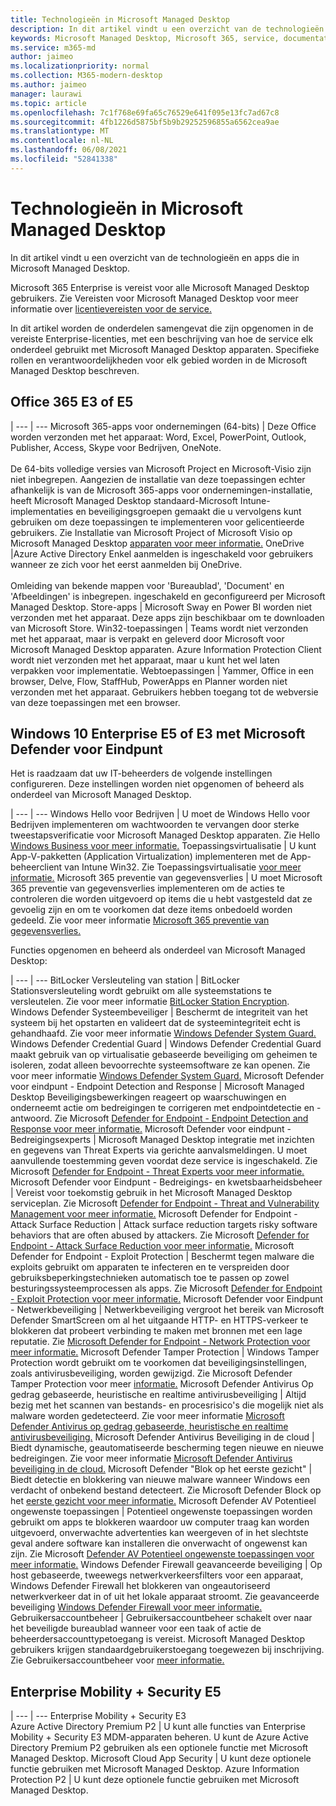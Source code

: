 ```yaml
---
title: Technologieën in Microsoft Managed Desktop
description: In dit artikel vindt u een overzicht van de technologieën en apps die in Microsoft Managed Desktop.
keywords: Microsoft Managed Desktop, Microsoft 365, service, documentatie
ms.service: m365-md
author: jaimeo
ms.localizationpriority: normal
ms.collection: M365-modern-desktop
ms.author: jaimeo
manager: laurawi
ms.topic: article
ms.openlocfilehash: 7c1f768e69fa65c76529e641f095e13fc7ad67c8
ms.sourcegitcommit: 4fb1226d5875bf5b9b29252596855a6562cea9ae
ms.translationtype: MT
ms.contentlocale: nl-NL
ms.lasthandoff: 06/08/2021
ms.locfileid: "52841338"
---
```

# <a name="microsoft-managed-desktop-technologies"></a>Technologieën in Microsoft Managed Desktop

In dit artikel vindt u een overzicht van de technologieën en apps die in Microsoft Managed Desktop.

<!-- Microsoft 365 E5; Device as a Service -->
<!-- in O365 table, standard suite, removed this sentence "Please see the Installation of Project/Visio 64bit Click to Run Addendum for important deployment instructions. -->

Microsoft 365 Enterprise is vereist voor alle Microsoft Managed Desktop gebruikers. Zie Vereisten voor Microsoft Managed Desktop voor meer informatie over [licentievereisten voor de service.](../get-ready/prerequisites.md)

In dit artikel worden de onderdelen samengevat die zijn opgenomen in de vereiste Enterprise-licenties, met een beschrijving van hoe de service elk onderdeel gebruikt met Microsoft Managed Desktop apparaten. Specifieke rollen en verantwoordelijkheden voor elk gebied worden in de Microsoft Managed Desktop beschreven. 

## <a name="office-365-e3-or-e5"></a>Office 365 E3 of E5
 |
 --- | ---
Microsoft 365-apps voor ondernemingen (64-bits) | Deze Office worden verzonden met het apparaat: Word, Excel, PowerPoint, Outlook, Publisher, Access, Skype voor Bedrijven, OneNote.<br><br>De 64-bits volledige versies van Microsoft Project en Microsoft-Visio zijn niet inbegrepen. Aangezien de installatie van deze toepassingen echter afhankelijk is van de Microsoft 365-apps voor ondernemingen-installatie, heeft Microsoft Managed Desktop standaard-Microsoft Intune-implementaties en beveiligingsgroepen gemaakt die u vervolgens kunt gebruiken om deze toepassingen te implementeren voor gelicentieerde gebruikers. Zie Installatie van Microsoft Project of Microsoft Visio op Microsoft Managed Desktop [apparaten voor meer informatie.](../get-started/project-visio.md)
OneDrive |Azure Active Directory Enkel aanmelden is ingeschakeld voor gebruikers wanneer ze zich voor het eerst aanmelden bij OneDrive.<br><br>Omleiding van bekende mappen voor 'Bureaublad', 'Document' en 'Afbeeldingen' is inbegrepen. ingeschakeld en geconfigureerd per Microsoft Managed Desktop.
Store-apps |    Microsoft Sway en Power BI worden niet verzonden met het apparaat. Deze apps zijn beschikbaar om te downloaden van Microsoft Store.
Win32-toepassingen |    Teams wordt niet verzonden met het apparaat, maar is verpakt en geleverd door Microsoft voor Microsoft Managed Desktop apparaten. Azure Information Protection Client wordt niet verzonden met het apparaat, maar u kunt het wel laten verpakken voor implementatie.
Webtoepassingen |  Yammer, Office in een browser, Delve, Flow, StaffHub, PowerApps en Planner worden niet verzonden met het apparaat. Gebruikers hebben toegang tot de webversie van deze toepassingen met een browser.


## <a name="windows-10-enterprise-e5-or-e3-with-microsoft-defender-for-endpoint"></a>Windows 10 Enterprise E5 of E3 met Microsoft Defender voor Eindpunt
Het is raadzaam dat uw IT-beheerders de volgende instellingen configureren. Deze instellingen worden niet opgenomen of beheerd als onderdeel van Microsoft Managed Desktop.

 |
 --- | ---
Windows Hello voor Bedrijven | U moet de Windows Hello voor Bedrijven implementeren om wachtwoorden te vervangen door sterke tweestapsverificatie voor Microsoft Managed Desktop apparaten. Zie Hello [Windows Business voor meer informatie.](/windows/security/identity-protection/hello-for-business/hello-identity-verification)
Toepassingsvirtualisatie | U kunt App-V-pakketten (Application Virtualization) implementeren met de App-beheerclient van Intune Win32. Zie Toepassingsvirtualisatie [voor meer informatie.](/windows/application-management/app-v/appv-technical-reference)
Microsoft 365 preventie van gegevensverlies | U moet Microsoft 365 preventie van gegevensverlies implementeren om de acties te controleren die worden uitgevoerd op items die u hebt vastgesteld dat ze gevoelig zijn en om te voorkomen dat deze items onbedoeld worden gedeeld. Zie voor meer informatie [Microsoft 365 preventie van gegevensverlies.](../../compliance/endpoint-dlp-learn-about.md)


Functies opgenomen en beheerd als onderdeel van Microsoft Managed Desktop:

 |
 --- | ---
BitLocker Versleuteling van station | BitLocker Stationsversleuteling wordt gebruikt om alle systeemstations te versleutelen. Zie voor meer informatie [BitLocker Station Encryption](/windows/security/information-protection/bitlocker/bitlocker-overview).
Windows Defender Systeembeveiliger | Beschermt de integriteit van het systeem bij het opstarten en valideert dat de systeemintegriteit echt is gehandhaafd. Zie voor meer informatie [Windows Defender System Guard.](/windows/security/threat-protection/windows-defender-system-guard/system-guard-how-hardware-based-root-of-trust-helps-protect-windows)
Windows Defender Credential Guard | Windows Defender Credential Guard maakt gebruik van op virtualisatie gebaseerde beveiliging om geheimen te isoleren, zodat alleen bevoorrechte systeemsoftware ze kan openen. Zie voor meer informatie [Windows Defender System Guard.](/windows/security/threat-protection/windows-defender-system-guard/system-guard-how-hardware-based-root-of-trust-helps-protect-windows)
Microsoft Defender voor eindpunt - Endpoint Detection and Response | Microsoft Managed Desktop Beveiligingsbewerkingen reageert op waarschuwingen en onderneemt actie om bedreigingen te corrigeren met endpointdetectie en -antwoord. Zie Microsoft [Defender for Endpoint - Endpoint Detection and Response voor meer informatie.](/windows/security/threat-protection/microsoft-defender-atp/overview-endpoint-detection-response)
Microsoft Defender voor eindpunt - Bedreigingsexperts | Microsoft Managed Desktop integratie met inzichten en gegevens van Threat Experts via gerichte aanvalsmeldingen. U moet aanvullende toestemming geven voordat deze service is ingeschakeld. Zie Microsoft [Defender for Endpoint - Threat Experts voor meer informatie.](/windows/security/threat-protection/microsoft-defender-atp/microsoft-threat-experts)
Microsoft Defender voor Eindpunt - Bedreigings- en kwetsbaarheidsbeheer | Vereist voor toekomstig gebruik in het Microsoft Managed Desktop serviceplan. Zie Microsoft [Defender for Endpoint - Threat and Vulnerability Management voor meer informatie.](/windows/security/threat-protection/microsoft-defender-atp/next-gen-threat-and-vuln-mgt)
Microsoft Defender for Endpoint - Attack Surface Reduction | Attack surface reduction targets risky software behaviors that are often abused by attackers. Zie Microsoft [Defender for Endpoint - Attack Surface Reduction voor meer informatie.](/windows/security/threat-protection/microsoft-defender-atp/attack-surface-reduction)
Microsoft Defender for Endpoint - Exploit Protection | Beschermt tegen malware die exploits gebruikt om apparaten te infecteren en te verspreiden door gebruiksbeperkingstechnieken automatisch toe te passen op zowel besturingssysteemprocessen als apps. Zie Microsoft [Defender for Endpoint - Exploit Protection voor meer informatie.](/windows/security/threat-protection/microsoft-defender-atp/exploit-protection)
Microsoft Defender voor Eindpunt - Netwerkbeveiliging | Netwerkbeveiliging vergroot het bereik van Microsoft Defender SmartScreen om al het uitgaande HTTP- en HTTPS-verkeer te blokkeren dat probeert verbinding te maken met bronnen met een lage reputatie. Zie [Microsoft Defender for Endpoint - Network Protection voor meer informatie.](/windows/security/threat-protection/microsoft-defender-atp/network-protection)
Microsoft Defender Tamper Protection | Windows Tamper Protection wordt gebruikt om te voorkomen dat beveiligingsinstellingen, zoals antivirusbeveiliging, worden gewijzigd. Zie Microsoft Defender Tamper Protection voor meer [informatie.](/windows/security/threat-protection/microsoft-defender-antivirus/prevent-changes-to-security-settings-with-tamper-protection)
Microsoft Defender Antivirus Op gedrag gebaseerde, heuristische en realtime antivirusbeveiliging | Altijd bezig met het scannen van bestands- en procesrisico's die mogelijk niet als malware worden gedetecteerd. Zie voor meer informatie [Microsoft Defender Antivirus op gedrag gebaseerde, heuristische en realtime antivirusbeveiliging.](/windows/security/threat-protection/microsoft-defender-antivirus/microsoft-defender-antivirus-in-windows-10)
Microsoft Defender Antivirus Beveiliging in de cloud | Biedt dynamische, geautomatiseerde bescherming tegen nieuwe en nieuwe bedreigingen. Zie voor meer informatie [Microsoft Defender Antivirus beveiliging in de cloud.](/windows/security/threat-protection/microsoft-defender-antivirus/utilize-microsoft-cloud-protection-microsoft-defender-antivirus)
Microsoft Defender "Blok op het eerste gezicht" | Biedt detectie en blokkering van nieuwe malware wanneer Windows een verdacht of onbekend bestand detecteert. Zie Microsoft Defender Block op het [eerste gezicht voor meer informatie.](/windows/security/threat-protection/microsoft-defender-antivirus/configure-block-at-first-sight-microsoft-defender-antivirus)
Microsoft Defender AV Potentieel ongewenste toepassingen | Potentieel ongewenste toepassingen worden gebruikt om apps te blokkeren waardoor uw computer traag kan worden uitgevoerd, onverwachte advertenties kan weergeven of in het slechtste geval andere software kan installeren die onverwacht of ongewenst kan zijn. Zie Microsoft [Defender AV Potentieel ongewenste toepassingen voor meer informatie.](/windows/security/threat-protection/microsoft-defender-antivirus/detect-block-potentially-unwanted-apps-microsoft-defender-antivirus)
Windows Defender Firewall geavanceerde beveiliging | Op host gebaseerde, tweewegs netwerkverkeersfilters voor een apparaat, Windows Defender Firewall het blokkeren van ongeautoriseerd netwerkverkeer dat in of uit het lokale apparaat stroomt. Zie geavanceerde beveiliging [Windows Defender Firewall voor meer informatie.](/windows/security/threat-protection/windows-firewall/windows-firewall-with-advanced-security)
Gebruikersaccountbeheer | Gebruikersaccountbeheer schakelt over naar het beveiligde bureaublad wanneer voor een taak of actie de beheerdersaccounttypetoegang is vereist. Microsoft Managed Desktop gebruikers krijgen standaardgebruikerstoegang toegewezen bij inschrijving. Zie Gebruikersaccountbeheer voor [meer informatie.](/windows/security/identity-protection/user-account-control/how-user-account-control-works)


## <a name="enterprise-mobility--security-e5"></a>Enterprise Mobility + Security E5

 |
 --- | ---
Enterprise Mobility + Security E3<br>Azure Active Directory Premium P2 |    U kunt alle functies van Enterprise Mobility + Security E3 MDM-apparaten beheren. U kunt de Azure Active Directory Premium P2 gebruiken als een optionele functie met Microsoft Managed Desktop.
Microsoft Cloud App Security |  U kunt deze optionele functie gebruiken met Microsoft Managed Desktop.
Azure Information Protection P2  | U kunt deze optionele functie gebruiken met Microsoft Managed Desktop.
